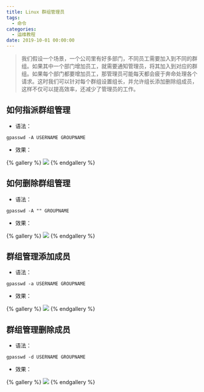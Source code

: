 ```yaml
---
title: Linux 群组管理员
tags:
  - 命令
categories:
  - 运维教程
date: 2019-10-01 00:00:00
---
```


> 我们假设一个场景，一个公司里有好多部门，不同员工需要加入到不同的群组。如果其中一个部门增加员工，就需要通知管理员，将其加入到对应的群组。如果每个部门都要增加员工，那管理员可能每天都会疲于奔命处理各个请求。这时我们可以针对每个群组设置组长，并允许组长添加删除组成员，这样不仅可以提高效率，还减少了管理员的工作。

<!-- more -->

## 如何指派群组管理

* 语法：

```
gpasswd -A USERNAME GROUPNAME
```

* 效果：

{% gallery %}
![](https://cdn.dusays.com/2019/10/84-1.jpg)
{% endgallery %}

## 如何删除群组管理

* 语法：

```
gpasswd -A "" GROUPNAME
```

* 效果：

{% gallery %}
![](https://cdn.dusays.com/2019/10/84-2.jpg)
{% endgallery %}

## 群组管理添加成员

* 语法：

```
gpasswd -a USERNAME GROUPNAME
```

* 效果：

{% gallery %}
![](https://cdn.dusays.com/2019/10/84-3.jpg)
{% endgallery %}

## 群组管理删除成员

* 语法：

```
gpasswd -d USERNAME GROUPNAME
```

* 效果：

{% gallery %}
![](https://cdn.dusays.com/2019/10/84-4.jpg)
{% endgallery %}
